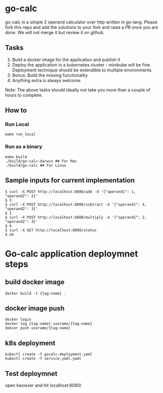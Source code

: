 # go-calc

go-calc is a simple 2 operand calculator over http written in go-lang. Please fork this repo and add the solutions to your fork and raise a PR once you are done. We will not merge it but review it on github.

## Tasks

1. Build a docker image for the application and publish it
1. Deploy the application in a kubernetes cluster - minikube will be fine. Deployment technique should be extendible to multiple environments.
1. Bonus: Build the missing functionality
1. Anything extra is always welcome

Note: The above tasks should ideally not take you more than a couple of hours to complete.

## How to

### Run Local

```
make run_local
```

### Run as a binary

```
make build
./build/go-calc-darwin ## For Mac
./build/go-calc ## For Linux
```

## Sample inputs for current implementation

```
$ curl -X POST http://localhost:8080/add -d '{"operand1": 1, "operand2": 2}'
$ 3
$ curl -X POST http://localhost:8080/subtract -d '{"operand1": 4, "operand2": 3}'
$ 1
$ curl -X POST http://localhost:8080/multiply -d '{"operand1": 2, "operand2": 3}'
$ 6
$ curl -X GET http://localhost:8080/status
$ ok
```
# Go-calc application deploymnet steps 

## build docker image
```
docker build -t {tag-name} .
```
## docker image push
```
docker login
docker tag {tag-name} userame/{tag-name}
dokcer push userame/{tag-name}
```
## k8s deployment
```
kubectl create -f gocalc-deployment.yaml
kubectl create -f service.yaml.yaml
```
## Test deploymnet
open beowser and hit localhost:8080/
